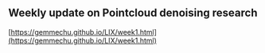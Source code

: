 ## Weekly update on Pointcloud denoising research
[https://gemmechu.github.io/LIX/week1.html](https://gemmechu.github.io/LIX/week1.html)
